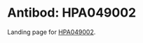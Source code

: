 # Antibod: HPA049002


    


Landing page for [HPA049002](http://www.proteinatlas.org/search/HPA049002).
